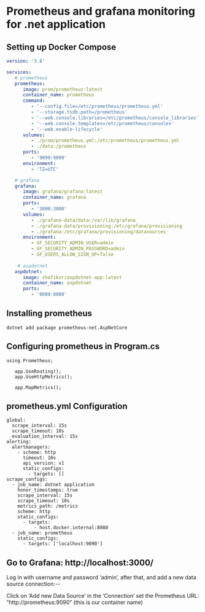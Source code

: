 # Prometheus and grafana monitoring for .net application

## Setting up Docker Compose

```yaml
version: '3.8'

services:
   # prometheus
   prometheus:
      image: prom/prometheus:latest
      container_name: prometheus
      command:
         - '--config.file=/etc/prometheus/prometheus.yml'
         - '--storage.tsdb.path=/prometheus'
         - '--web.console.libraries=/etc/prometheus/console_libraries'
         - '--web.console.templates=/etc/prometheus/consoles'
         - '--web.enable-lifecycle'
      volumes:
         - ./prom/prometheus.yml:/etc/prometheus/prometheus.yml
         - ./data:/prometheus
      ports:
         - '9090:9090'
      environment:
         - 'TZ=UTC'

   # grafana
   grafana:
      image: grafana/grafana:latest
      container_name: grafana
      ports:
         - '3000:3000'
      volumes:
         - ./grafana-data/data:/var/lib/grafana
         - ./grafana-data/provisioning:/etc/grafana/provisioning
         - ./grafana:/etc/grafana/provisioning/datasources
      environment:
         - GF_SECURITY_ADMIN_USER=admin
         - GF_SECURITY_ADMIN_PASSWORD=admin
         - GF_USERS_ALLOW_SIGN_UP=false
         
    # aspdotnet
   aspdotnet:
      image: shafikur/aspdotnet-app:latest
      container_name: aspdotnet
      ports:
         - '8080:8080'
```

## Installing prometheus


```
dotnet add package prometheus-net.AspNetCore
```

## Configuring prometheus in Program.cs

```
using Prometheus;

   app.UseRouting();
   app.UseHttpMetrics();

   app.MapMetrics();
```

## prometheus.yml Configuration

```
global:
  scrape_interval: 15s
  scrape_timeout: 10s
  evaluation_interval: 15s
alerting:
  alertmanagers:
    - scheme: http
      timeout: 10s
      api_version: v1
      static_configs:
        - targets: []
scrape_configs:
  - job_name: dotnet application
    honor_timestamps: true
    scrape_interval: 15s
    scrape_timeout: 10s
    metrics_path: /metrics
    scheme: http
    static_configs:
      - targets:
          - host.docker.internal:8080
  - job_name: prometheus
    static_configs:
      - targets: ['localhost:9090']
```

## Go to Grafana: http://localhost:3000/
Log in with username and password ‘admin’, after that, and add a new data source connection:--

Click on ‘Add new Data Source’ in the ‘Connection’ set the Prometheus URL: “http://prometheus:9090” (this is our container name)





